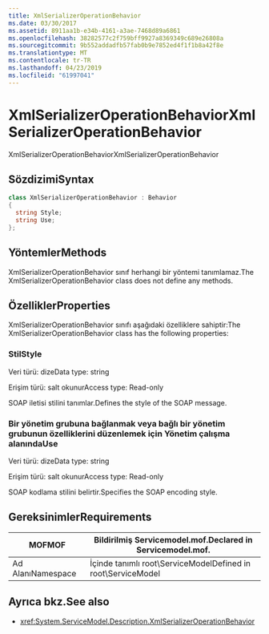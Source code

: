 ```yaml
---
title: XmlSerializerOperationBehavior
ms.date: 03/30/2017
ms.assetid: 8911aa1b-e34b-4161-a3ae-7468d89a6861
ms.openlocfilehash: 38282577c2f759bff9927a8369349c689e26808a
ms.sourcegitcommit: 9b552addadfb57fab0b9e7852ed4f1f1b8a42f8e
ms.translationtype: MT
ms.contentlocale: tr-TR
ms.lasthandoff: 04/23/2019
ms.locfileid: "61997041"
---
```

# <a name="xmlserializeroperationbehavior"></a><span data-ttu-id="784db-102">XmlSerializerOperationBehavior</span><span class="sxs-lookup"><span data-stu-id="784db-102">XmlSerializerOperationBehavior</span></span>
<span data-ttu-id="784db-103">XmlSerializerOperationBehavior</span><span class="sxs-lookup"><span data-stu-id="784db-103">XmlSerializerOperationBehavior</span></span>  
  
## <a name="syntax"></a><span data-ttu-id="784db-104">Sözdizimi</span><span class="sxs-lookup"><span data-stu-id="784db-104">Syntax</span></span>  
  
```csharp
class XmlSerializerOperationBehavior : Behavior  
{  
  string Style;  
  string Use;  
};  
```  
  
## <a name="methods"></a><span data-ttu-id="784db-105">Yöntemler</span><span class="sxs-lookup"><span data-stu-id="784db-105">Methods</span></span>  
 <span data-ttu-id="784db-106">XmlSerializerOperationBehavior sınıf herhangi bir yöntemi tanımlamaz.</span><span class="sxs-lookup"><span data-stu-id="784db-106">The XmlSerializerOperationBehavior class does not define any methods.</span></span>  
  
## <a name="properties"></a><span data-ttu-id="784db-107">Özellikler</span><span class="sxs-lookup"><span data-stu-id="784db-107">Properties</span></span>  
 <span data-ttu-id="784db-108">XmlSerializerOperationBehavior sınıfı aşağıdaki özelliklere sahiptir:</span><span class="sxs-lookup"><span data-stu-id="784db-108">The XmlSerializerOperationBehavior class has the following properties:</span></span>  
  
### <a name="style"></a><span data-ttu-id="784db-109">Stil</span><span class="sxs-lookup"><span data-stu-id="784db-109">Style</span></span>  
 <span data-ttu-id="784db-110">Veri türü: dize</span><span class="sxs-lookup"><span data-stu-id="784db-110">Data type: string</span></span>  
  
 <span data-ttu-id="784db-111">Erişim türü: salt okunur</span><span class="sxs-lookup"><span data-stu-id="784db-111">Access type: Read-only</span></span>  
  
 <span data-ttu-id="784db-112">SOAP iletisi stilini tanımlar.</span><span class="sxs-lookup"><span data-stu-id="784db-112">Defines the style of the SOAP message.</span></span>  
  
### <a name="use"></a><span data-ttu-id="784db-113">Bir yönetim grubuna bağlanmak veya bağlı bir yönetim grubunun özelliklerini düzenlemek için Yönetim çalışma alanında</span><span class="sxs-lookup"><span data-stu-id="784db-113">Use</span></span>  
 <span data-ttu-id="784db-114">Veri türü: dize</span><span class="sxs-lookup"><span data-stu-id="784db-114">Data type: string</span></span>  
  
 <span data-ttu-id="784db-115">Erişim türü: salt okunur</span><span class="sxs-lookup"><span data-stu-id="784db-115">Access type: Read-only</span></span>  
  
 <span data-ttu-id="784db-116">SOAP kodlama stilini belirtir.</span><span class="sxs-lookup"><span data-stu-id="784db-116">Specifies the SOAP encoding style.</span></span>  
  
## <a name="requirements"></a><span data-ttu-id="784db-117">Gereksinimler</span><span class="sxs-lookup"><span data-stu-id="784db-117">Requirements</span></span>  
  
|<span data-ttu-id="784db-118">MOF</span><span class="sxs-lookup"><span data-stu-id="784db-118">MOF</span></span>|<span data-ttu-id="784db-119">Bildirilmiş Servicemodel.mof.</span><span class="sxs-lookup"><span data-stu-id="784db-119">Declared in Servicemodel.mof.</span></span>|  
|---------|-----------------------------------|  
|<span data-ttu-id="784db-120">Ad Alanı</span><span class="sxs-lookup"><span data-stu-id="784db-120">Namespace</span></span>|<span data-ttu-id="784db-121">İçinde tanımlı root\ServiceModel</span><span class="sxs-lookup"><span data-stu-id="784db-121">Defined in root\ServiceModel</span></span>|  
  
## <a name="see-also"></a><span data-ttu-id="784db-122">Ayrıca bkz.</span><span class="sxs-lookup"><span data-stu-id="784db-122">See also</span></span>

- <xref:System.ServiceModel.Description.XmlSerializerOperationBehavior>
